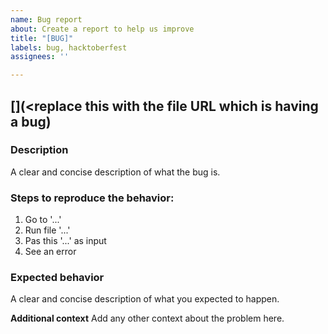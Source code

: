 ```yaml
---
name: Bug report
about: Create a report to help us improve
title: "[BUG]"
labels: bug, hacktoberfest
assignees: ''

---
```


## [<rwrite algorithm name here>](<replace this with the file URL which is having a bug)

### Description
A clear and concise description of what the bug is.

### Steps to reproduce the behavior:
1. Go to '...'
2. Run file '...'
3. Pas this '...' as input
4. See an error

### Expected behavior
A clear and concise description of what you expected to happen.

**Additional context**
Add any other context about the problem here.
